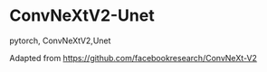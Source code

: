 # ConvNeXtV2-Unet
pytorch, ConvNeXtV2,Unet


Adapted from https://github.com/facebookresearch/ConvNeXt-V2
